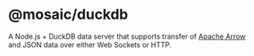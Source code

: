 # @mosaic/duckdb

A Node.js + DuckDB data server that supports transfer of [Apache Arrow](https://arrow.apache.org/) and JSON data over either Web Sockets or HTTP.
